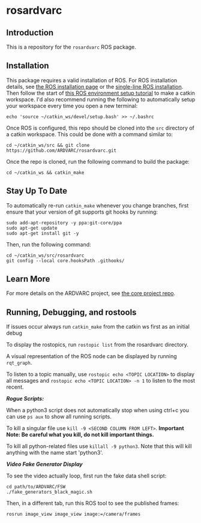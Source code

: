 # rosardvarc

## Introduction
This is a repository for the `rosardvarc` ROS package.

## Installation
This package requires a valid installation of ROS. For ROS installation details, see [the ROS installation page](https://wiki.ros.org/ROS/Installation) or the [single-line ROS installation](https://wiki.ros.org/ROS/Installation/TwoLineInstall). Then follow the start of [this ROS environment setup tutorial](https://wiki.ros.org/ROS/Tutorials/InstallingandConfiguringROSEnvironment) to make a catkin workspace. I'd also recommend running the following to automatically setup your workspace every time you open a new terminal:
```
echo 'source ~/catkin_ws/devel/setup.bash' >> ~/.bashrc
```

Once ROS is configured, this repo should be cloned into the `src` directory of a catkin workspace. This could be done with a command similar to:
```
cd ~/catkin_ws/src && git clone https://github.com/ARDVARC/rosardvarc.git
```

Once the repo is cloned, run the following command to build the package:
```
cd ~/catkin_ws && catkin_make
```

## Stay Up To Date
To automatically re-run `catkin_make` whenever you change branches, first ensure that your version of git supports git hooks by running:
```
sudo add-apt-repository -y ppa:git-core/ppa
sudo apt-get update
sudo apt-get install git -y
```

Then, run the following command:
```
cd ~/catkin_ws/src/rosardvarc
git config --local core.hooksPath .githooks/
```

## Learn More
For more details on the ARDVARC project, see [the core project repo](https://github.com/ARDVARC/ARDVARC).

## Running, Debugging, and rostools
If issues occur always run `catkin_make` from the catkin ws first as an initial debug

To display the rostopics, run `rostopic list` from the rosardvarc directory.

A visual representation of the ROS node can be displayed by running `rqt_graph`.

To listen to a topic manually, use `rostopic echo <TOPIC LOCATION>` to display all messages and `rostopic echo <TOPIC LOCATION> -n 1` to listen to the most recent.

**_Rogue Scripts:_**

When a python3 script does not automatically stop when using ctrl+c you can use `ps aux` to show all running scripts.

To kill a singular file use `kill -9 <SECOND COLUMN FROM LEFT>`. **Important Note: Be careful what you kill, do not kill important things.**

To kill all python-related files use `killall -9 python3`. Note that this will kill anything with the name start 'python3'.

**_Video Fake Generator Display_**

To see the video actually loop, first run the fake data shell script:
```
cd path/to/ARDVARC/FSW
./fake_generators_black_magic.sh
```

Then, in a different tab, run this ROS tool to see the published frames:
```
rosrun image_view image_view image:=/camera/frames
```


